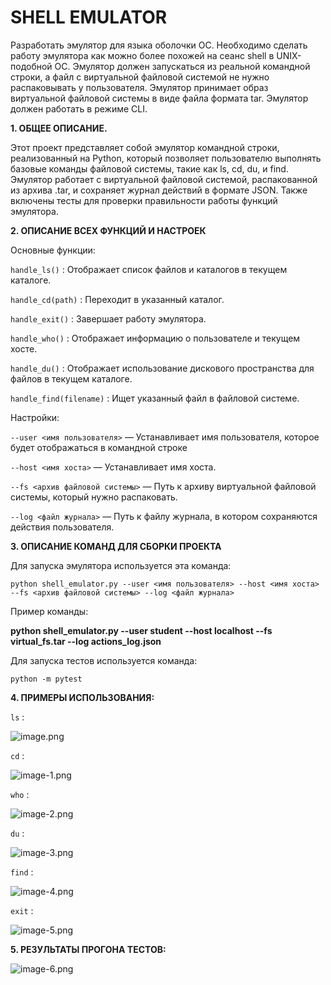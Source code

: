 # SHELL EMULATOR #

Разработать эмулятор для языка оболочки ОС. Необходимо сделать
работу эмулятора как можно более похожей на сеанс shell в UNIX-подобной ОС.
Эмулятор должен запускаться из реальной командной строки, а файл с
виртуальной файловой системой не нужно распаковывать у пользователя.
Эмулятор принимает образ виртуальной файловой системы в виде файла формата
tar. Эмулятор должен работать в режиме CLI.

**1. ОБЩЕЕ ОПИСАНИЕ.**

Этот проект представляет собой эмулятор командной строки, реализованный на
Python, который позволяет пользователю выполнять базовые команды файловой
системы, такие как ls, cd, du, и find. Эмулятор работает с виртуальной файловой
системой, распакованной из архива .tar, и сохраняет журнал действий в формате
JSON. Также включены тесты для проверки правильности работы функций
эмулятора.

**2. ОПИСАНИЕ ВСЕХ ФУНКЦИЙ И НАСТРОЕК**

Основные функции:

```handle_ls()``` :  Отображает список файлов и каталогов в текущем каталоге.

```handle_cd(path)``` : Переходит в указанный каталог.

```handle_exit()``` : Завершает работу эмулятора.

```handle_who()``` : Отображает информацию о пользователе и текущем хосте.

```handle_du()``` : Отображает использование дискового пространства для файлов в
текущем каталоге.

```handle_find(filename)``` : Ищет указанный файл в файловой системе.


Настройки:

```--user <имя пользователя>``` — Устанавливает имя пользователя, которое будет
отображаться в командной строке

```--host <имя хоста>``` — Устанавливает имя хоста.

```--fs <архив файловой системы>``` — Путь к архиву виртуальной файловой системы,
который нужно распаковать.

```--log <файл журнала>``` — Путь к файлу журнала, в котором сохраняются действия
пользователя.


**3. ОПИСАНИЕ КОМАНД ДЛЯ СБОРКИ ПРОЕКТА**

Для запуска эмулятора используется эта команда: 

```python shell_emulator.py --user <имя пользователя> --host <имя хоста> --fs <архив файловой системы> --log <файл журнала>```

Пример команды:

**python shell_emulator.py --user student --host localhost --fs virtual_fs.tar --log actions_log.json**


Для запуска тестов используется команда:

```python -m pytest```

**4. ПРИМЕРЫ ИСПОЛЬЗОВАНИЯ:**


```ls``` :

![image.png](images/image.png)

```cd``` : 

![image-1.png](images/image-1.png)

```who``` : 

![image-2.png](images/image-2.png)


```du``` : 

![image-3.png](images/image-3.png)


```find``` : 

![image-4.png](images/image-4.png)


```exit``` :

![image-5.png](images/image-5.png)

**5. РЕЗУЛЬТАТЫ ПРОГОНА ТЕСТОВ:**

![image-6.png](images/image-6.png)
